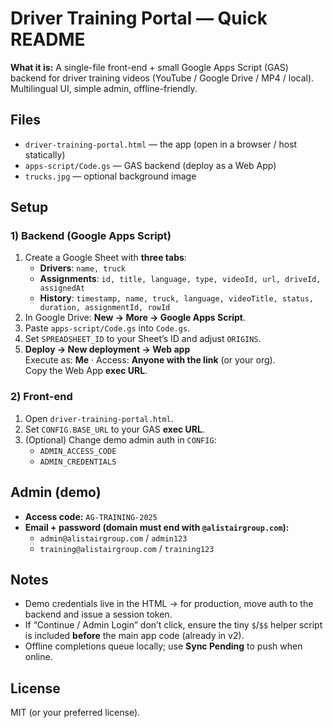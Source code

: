 # Driver Training Portal — Quick README

**What it is:** A single-file front-end + small Google Apps Script (GAS) backend for driver training videos (YouTube / Google Drive / MP4 / local). Multilingual UI, simple admin, offline-friendly.

## Files
- `driver-training-portal.html` — the app (open in a browser / host statically)
- `apps-script/Code.gs` — GAS backend (deploy as a Web App)
- `trucks.jpg` — optional background image

## Setup

### 1) Backend (Google Apps Script)
1. Create a Google Sheet with **three tabs**:
   - **Drivers**: `name, truck`
   - **Assignments**: `id, title, language, type, videoId, url, driveId, assignedAt`
   - **History**: `timestamp, name, truck, language, videoTitle, status, duration, assignmentId, rowId`
2. In Google Drive: **New → More → Google Apps Script**.
3. Paste `apps-script/Code.gs` into `Code.gs`.
4. Set `SPREADSHEET_ID` to your Sheet’s ID and adjust `ORIGINS`.
5. **Deploy → New deployment → Web app**  
   Execute as: **Me** · Access: **Anyone with the link** (or your org).  
   Copy the Web App **exec URL**.

### 2) Front-end
1. Open `driver-training-portal.html`.
2. Set `CONFIG.BASE_URL` to your GAS **exec URL**.
3. (Optional) Change demo admin auth in `CONFIG`:
   - `ADMIN_ACCESS_CODE`
   - `ADMIN_CREDENTIALS`

## Admin (demo)
- **Access code:** `AG-TRAINING-2025`  
- **Email + password (domain must end with `@alistairgroup.com`):**
  - `admin@alistairgroup.com` / `admin123`
  - `training@alistairgroup.com` / `training123`

## Notes
- Demo credentials live in the HTML → for production, move auth to the backend and issue a session token.
- If “Continue / Admin Login” don’t click, ensure the tiny `$`/`$$` helper script is included **before** the main app code (already in v2).
- Offline completions queue locally; use **Sync Pending** to push when online.

## License
MIT (or your preferred license).
